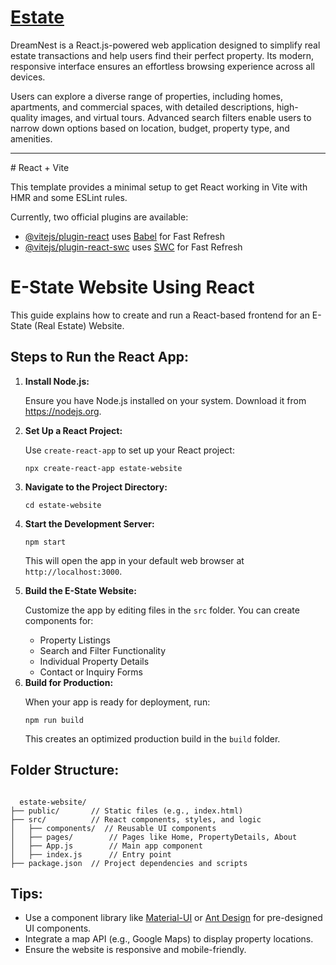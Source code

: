 <h1><a href="https://estate-kappa-nine.vercel.app/">Estate</a></h1>
<p>DreamNest is a React.js-powered web application designed to simplify real estate transactions and help users find their perfect property. Its modern, responsive interface ensures an effortless browsing experience across all devices.</p>
<p>Users can explore a diverse range of properties, including homes, apartments, and commercial spaces, with detailed descriptions, high-quality images, and virtual tours. Advanced search filters enable users to narrow down options based on location, budget, property type, and amenities.</p>
<hr />
# React + Vite

This template provides a minimal setup to get React working in Vite with HMR and some ESLint rules.

Currently, two official plugins are available:

- [@vitejs/plugin-react](https://github.com/vitejs/vite-plugin-react/blob/main/packages/plugin-react/README.md) uses [Babel](https://babeljs.io/) for Fast Refresh
- [@vitejs/plugin-react-swc](https://github.com/vitejs/vite-plugin-react-swc) uses [SWC](https://swc.rs/) for Fast Refresh
<h1>E-State Website Using React</h1>
<p>This guide explains how to create and run a React-based frontend for an E-State (Real Estate) Website.</p>
<h2>Steps to Run the React App:</h2>
<ol>
  <li>
    <b>Install Node.js:</b>
    <p>Ensure you have Node.js installed on your system. Download it from <a href="https://nodejs.org" target="_blank">https://nodejs.org</a>.</p>
  </li>
  <li>
    <b>Set Up a React Project:</b>
    <p>Use <code>create-react-app</code> to set up your React project:</p>
    <pre><code>npx create-react-app estate-website</code></pre>
  </li>
  <li>
                <b>Navigate to the Project Directory:</b>
                <pre><code>cd estate-website</code></pre>
            </li>
  <li>
                <b>Start the Development Server:</b>
                <pre><code>npm start</code></pre>
                <p>This will open the app in your default web browser at <code>http://localhost:3000</code>.</p>
            </li>
  <li>
                <b>Build the E-State Website:</b>
                <p>Customize the app by editing files in the <code>src</code> folder. You can create components for:</p>
                <ul>
                    <li>Property Listings</li>
                    <li>Search and Filter Functionality</li>
                    <li>Individual Property Details</li>
                    <li>Contact or Inquiry Forms</li>
                </ul>
            </li>
  <li>
                <b>Build for Production:</b>
                <p>When your app is ready for deployment, run:</p>
                <pre><code>npm run build</code></pre>
                <p>This creates an optimized production build in the <code>build</code> folder.</p>
            </li>
</ol>
<h2>Folder Structure:</h2>
<pre><code>
  estate-website/
├── public/       // Static files (e.g., index.html)
├── src/          // React components, styles, and logic
│   ├── components/  // Reusable UI components
│   ├── pages/        // Pages like Home, PropertyDetails, About
│   ├── App.js        // Main app component
│   ├── index.js      // Entry point
├── package.json  // Project dependencies and scripts
</code></pre>
<h2>Tips:</h2>
<ul>
  <li>Use a component library like <a href="https://mui.com/" target="_blank">Material-UI</a> or <a href="https://ant.design/" target="_blank">Ant Design</a> for pre-designed UI components.</li>
  <li>Integrate a map API (e.g., Google Maps) to display property locations.</li>
  <li>Ensure the website is responsive and mobile-friendly.</li>
</ul>
